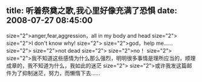 title: 听着祭奠之歌,我心里好像充满了恐惧
date: 2008-07-27 08:45:00
---

 size="2">anger,fear,aggression，all in my body and head  size="2">   size="2">I don't know why!  size="2">   size="2">god，help me……  size="2">   size="2">not dead  size="2">   size="2">no！  size="2">   size="2">我不知道这些感情为什么那么强烈，明明很多事情是理所应当的，顺理成章的，我不知道为什么，我如此的迷茫  size="2">   size="2">或许我发这篇邮件为了抑制迷茫，努力，而懒惰下去……
